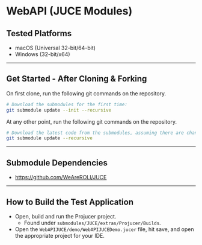 # WebAPI (JUCE Modules)

## Tested Platforms
- macOS (Universal 32-bit/64-bit)
- Windows (32-bit/x64)

---

## Get Started - After Cloning & Forking

On first clone, run the following git commands on the repository.

```bash
# Download the submodules for the first time:
git submodule update --init --recursive
```

At any other point, run the following git commands on the repository.

```bash
# Download the latest code from the submodules, assuming there are changes:
git submodule update --recursive
```

---

## Submodule Dependencies
- https://github.com/WeAreROLI/JUCE

---

## How to Build the Test Application

* Open, build and run the Projucer project.
  * Found under `submodules/JUCE/extras/Projucer/Builds`.
* Open the `WebAPIJUCE/demo/WebAPIJUCEDemo.jucer` file, hit save, and open the appropriate project for your IDE.
